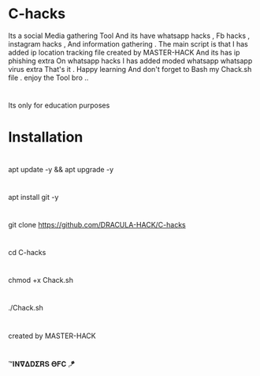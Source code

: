 # C-hacks
Its a social Media gathering Tool And its have whatsapp hacks ,
Fb hacks , instagram hacks , And information gathering
. The main script is that I has added ip location tracking file
created by MASTER-HACK And its has ip phishing extra
On whatsapp hacks I has added moded whatsapp whatsapp virus extra
That's it . Happy learning And don't forget to
Bash my Chack.sh file . enjoy the Tool bro ..
#
Its only for education purposes
#
# Installation
#
apt update -y && apt upgrade -y
#
apt install git -y
#
git clone https://github.com/DRACULA-HACK/C-hacks
#
cd C-hacks
#
chmod +x Chack.sh
#
./Chack.sh
#
created by
MASTER-HACK
#
™𝚰𝚴𝛁𝚫𝐃𝚺𝐑𝐒 𝚯𝐅𝐂 🪁
#
